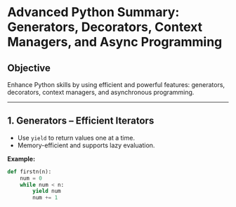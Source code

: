 # Advanced Python Summary: Generators, Decorators, Context Managers, and Async Programming

## Objective
Enhance Python skills by using efficient and powerful features: generators, decorators, context managers, and asynchronous programming.

---

## 1. Generators – Efficient Iterators
- Use `yield` to return values one at a time.
- Memory-efficient and supports lazy evaluation.

**Example:**
```python
def firstn(n):
    num = 0
    while num < n:
        yield num
        num += 1
